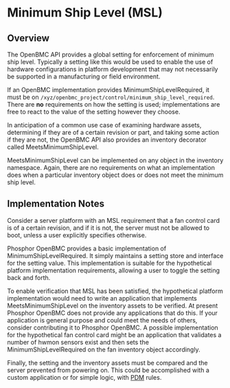 # Minimum Ship Level (MSL)

## Overview

The OpenBMC API provides a global setting for enforcement of minimum ship level.
Typically a setting like this would be used to enable the use of hardware
configurations in platform development that may not necessarily be supported
in a manufacturing or field environment.

If an OpenBMC implementation provides MinimumShipLevelRequired, it must be
on `/xyz/openbmc_project/control/minimum_ship_level_required`.  There are
**no** requirements on how the setting is used; implementations are free to
react to the value of the setting however they choose.

In anticipation of a common use case of examining hardware assets, determining
if they are of a certain revision or part, and taking some action if they are
not, the OpenBMC API also provides an inventory decorator called
MeetsMinimumShipLevel.

MeetsMinimumShipLevel can be implemented on any object in the inventory
namespace.  Again, there are no requirements on what an implementation does
when a particular inventory object does or does not meet the minimum ship
level.

## Implementation Notes

Consider a server platform with an MSL requirement that a fan control card is
of a certain revision, and if it is not, the server must not be allowed to
boot, unless a user explicitly specifies otherwise.

Phosphor OpenBMC provides a basic implementation of MinimumShipLevelRequired.
It simply maintains a setting store and interface for the setting value.  This
implementation is suitable for the hypothetical platform implementation
requirements, allowing a user to toggle the setting back and forth.

To enable verification that MSL has been satisfied, the hypothetical platform
implementation would need to write an application that implements
MeetsMinimumShipLevel on the inventory assets to be verified.  At present
Phosphor OpenBMC does not provide any applications that do this.  If your
application is general purpose and could meet the needs of others, consider
contributing it to Phosphor OpenBMC.  A possible implementation for the
hypothetical fan control card might be an application that validates a number
of hwmon sensors exist and then sets the MinimumShipLevelRequired on the
fan inventory object accordingly.

Finally, the setting and the inventory assets must be compared and the server
prevented from powering on.  This could be accomplished with a custom application
or for simple logic, with
[PDM](https://github.com/openbmc/phosphor-dbus-monitor) rules.

